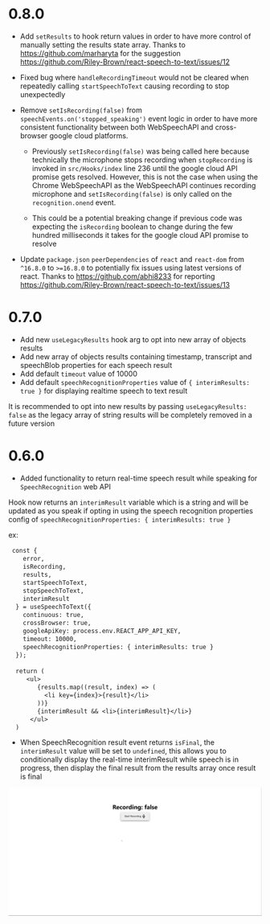 # 0.8.0

- Add `setResults` to hook return values in order to have more control of manually setting the results state array. Thanks to https://github.com/marharyta for the suggestion https://github.com/Riley-Brown/react-speech-to-text/issues/12
- Fixed bug where `handleRecordingTimeout` would not be cleared when repeatedly calling `startSpeechToText` causing recording to stop unexpectedly
- Remove `setIsRecording(false)` from `speechEvents.on('stopped_speaking')` event logic in order to have more consistent functionality between both WebSpeechAPI and cross-browser google cloud platforms.

  - Previously `setIsRecording(false)` was being called here because technically the microphone stops recording when `stopRecording` is invoked in `src/Hooks/index` line 236 until the google cloud API promise gets resolved. However, this is not the case when using the Chrome WebSpeechAPI as the WebSpeechAPI continues recording microphone and `setIsRecording(false)` is only called on the `recognition.onend` event.

  - This could be a potential breaking change if previous code was expecting the `isRecording` boolean to change during the few hundred milliseconds it takes for the google cloud API promise to resolve

- Update `package.json` `peerDependencies` of `react` and `react-dom` from `^16.8.0` to `>=16.8.0` to potentially fix issues using latest versions of react. Thanks to https://github.com/abhi8233 for reporting https://github.com/Riley-Brown/react-speech-to-text/issues/13

# 0.7.0

- Add new `useLegacyResults` hook arg to opt into new array of objects results
- Add new array of objects results containing timestamp, transcript and speechBlob properties for each speech result
- Add default `timeout` value of 10000
- Add default `speechRecognitionProperties` value of `{ interimResults: true }` for displaying realtime speech to text result

It is recommended to opt into new results by passing `useLegacyResults: false` as the legacy array of string results will be completely removed in a future version

# 0.6.0

- Added functionality to return real-time speech result while speaking for `SpeechRecognition` web API

Hook now returns an `interimResult` variable which is a string and will be updated as you speak if opting in using the speech recognition properties config of `speechRecognitionProperties: { interimResults: true }`

ex:

```JSX
 const {
    error,
    isRecording,
    results,
    startSpeechToText,
    stopSpeechToText,
    interimResult
  } = useSpeechToText({
    continuous: true,
    crossBrowser: true,
    googleApiKey: process.env.REACT_APP_API_KEY,
    timeout: 10000,
    speechRecognitionProperties: { interimResults: true }
  });

  return (
     <ul>
        {results.map((result, index) => (
          <li key={index}>{result}</li>
        ))}
        {interimResult && <li>{interimResult}</li>}
      </ul>
  )
```

- When SpeechRecognition result event returns `isFinal`, the `interimResult` value will be set to `undefined`, this allows you to conditionally display the real-time interimResult while speech is in progress, then display the final result from the results array once result is final

![Demo](demo.gif)
